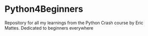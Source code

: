 # Python4Beginners
Repository for all my learnings from the Python Crash course by Eric Mattes. Dedicated to beginners everywhere
